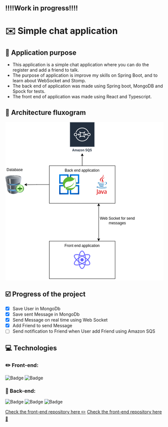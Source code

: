 ## !!!!Work in progress!!!!

# :envelope: Simple chat application
## :pushpin: Application purpose
 - This application is a simple chat application where you can do the register and add a friend to talk.
 - The purpose of application is improve my skills on Spring Boot, and to learn about WebSocket and Stomp.
 - The back end of application was made using Spring boot, MongoDB and Spock for tests. 
 - The front end of application was made using React and Typescript.


## :wrench: Architecture fluxogram
<div style="background: white"> 
    <img src="./src/main/resources/static/diagram.png">
</div>



## :ballot_box_with_check: Progress of the project

- [x] Save User in MongoDb
- [x] Save sent Message in MongoDb
- [x] Send Message on real time using Web Socket
- [x] Add Friend to send Message
- [ ] Send notification to Friend when User add Friend using Amazon SQS
 
## :computer: Technologies
### :pencil2: Front-end:
![Badge](https://img.shields.io/badge/Typescript--%233178C6?style=for-the-badge&logo=Typescript&color=ffffff)
![Badge](https://img.shields.io/badge/React--%2361DAFB?style=for-the-badge&logo=React&color=ffffff)

### :robot: Back-end:
![Badge](https://img.shields.io/badge/Spring_Boot--%236DB33F?style=for-the-badge&logo=SpringBoot&color=ffffff)
![Badge](https://img.shields.io/badge/MongoDb--%2347A248?style=for-the-badge&logo=MongoDb&color=ffffff)
![Badge](https://img.shields.io/badge/Amazon_SQS--%23232F3E?style=for-the-badge&logo=AmazonAWS&color=ffffff)


[Check the front-end repository here :pencil2:](https://github.com/joseMarciano/front-chat-web-socket) 
[Check the front-end repository here :robot:](https://github.com/joseMarciano/chat-web-socket) 
